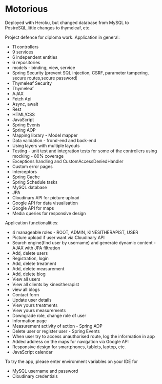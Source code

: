 # Motorious
Deployed with Heroku, but changed database from MySQL to PostreSQL,little changes to thymeleaf, etc.

Project defence for diploma work.
Application in general:
- 11 controllers
- 9 services
- 6 independent entities
- 6 repositories
- models - binding, view, service
- Spring Security (prevent SQL injection, CSRF, parameter tampering, secure routes,secure password) 
- Thymeleaf Security
- Thymeleaf
- AJAX
- Fetch Api 
- Async, await
- Rest
- HTML/CSS
- JavaScript
- Spring Events
- Spring AOP
- Mapping library - Model mapper
- Data validation - frond-end and back-end
- Using layers with multiple layouts 
- Testing - unit test and integration tests for some of the controllers using mocking - 80% coverage
- Exceptions handling and CustomAccessDeniedHandler
- Custom error pages
- Interceptors
- Spring Cache
- Spring Schedule tasks
- MySQL database
- JPA
- Cloudinary API for picture upload
- Google API for data visualisation
- Google API for maps
- Media queries for responsive design

Application functionalities:
- 4 manageable roles - ROOT, ADMIN, KINESITHERAPIST, USER
- Picture upload if user want via Cloudinary API
- Search engine(find user by username) and generate dynamic content - AJAX with JPA filtration
- Add, delete users
- Registration, login
- Add, delete treatment
- Add, delete measurement
- Add, delete blog
- View all users
- View all clients by kinesitherapist
- view all blogs
- Contact form
- Update user details
- View yours treatments
- View yours measurements
- Downgrade role, change role of user
- Information page
- Measurement activity of action - Spring AOP
- Delete user or register user - Spring Events
- When user try to access unauthorised route, log the information in app
- Added address on the maps for navigation via Google API 
- Responsive design for smartphones, tablets, laptop, etc.
- JavaScript calendar 

To try the app, please enter environment variables on your IDE for 
- MySQL username and password
- Cloudinary credentials
